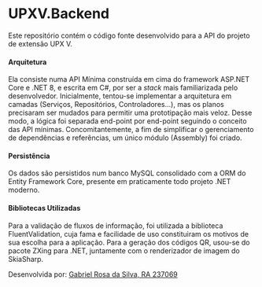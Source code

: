 # UPXV.Backend

Este repositório contém o código fonte desenvolvido para a API do projeto de extensão UPX V.

#### Arquitetura
Ela consiste numa API Mínima construída em cima do framework ASP.NET Core e .NET 8, e escrita em C#, por ser a _stack_ mais familiarizada pelo desenvolvedor.
Inicialmente, tentou-se implementar a arquitetura em camadas (Serviços, Repositórios, Controladores...), mas os planos precisaram ser mudados para permitir uma prototipação mais veloz.
Desse modo, a lógica foi separada end-point por end-point seguindo o conceito das API mínimas.
Concomitantemente, a fim de simplificar o gerenciamento de dependências e referências, um único módulo (Assembly) foi criado.

#### Persistência
Os dados são persistidos num banco MySQL consolidado com a ORM do Entity Framework Core, presente em praticamente todo projeto .NET moderno.

#### Bibliotecas Utilizadas
Para a validação de fluxos de informação, foi utilizada a biblioteca FluentValidation, cuja fama e facilidade de uso constituiram os motivos de sua escolha para a aplicação.
Para a geração dos códigos QR, usou-se do pacote ZXing para .NET, juntamente com o renderizador de imagem do SkiaSharp.

Desenvolvida por: [Gabriel Rosa da Silva, RA 237069](https://github.com/GabrielRosa835)
